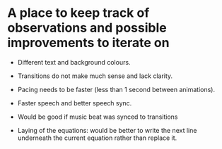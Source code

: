 # A place to keep track of observations and possible improvements to iterate on

- Different text and background colours.

- Transitions do not make much sense and lack clarity.

- Pacing needs to be faster (less than 1 second between animations).

- Faster speech and better speech sync.

- Would be good if music beat was synced to transitions

- Laying of the equations: would be better to write the next line underneath the current equation rather than replace it.